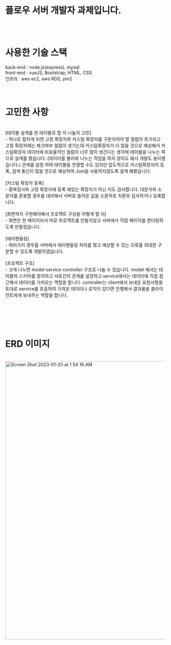 # 플로우 서버 개발자 과제입니다.


<br><br>
# 사용한 기술 스택
back-end : node.js(express), mysql
<br>
front-end : vueJS, Bootstrap, HTML, CSS
<br>
인프라 : aws ec2, aws RDS, pm2
<br><br><br>
# 고민한 사항
<br>
[테이블 설계를 한 테이블로 할 지 나눌지 고민] <br>
 - 하나로 합치게 되면 고정 확장자와 커스텀 확장자를 구분지어야 할 컬럼이 추가되고 고정 확장자에는 체크여부 컬럼이 생기는데 커스텀확장자가 더 많을 것으로 예상해서 커스텀확장자 데이터에 비효율적인 컬럼이 너무 많이 생긴다는 생각에 테이블을 나누는 쪽으로 설계를 했습니다. (데이터를 불러와 나누는 작업을 하지 않아도 돼서 개발도 용이했습니다.) 관계를 설정 하여 테이블을 연결할 수도 있지만 압도적으로 커스텀확장자의 등록, 검색 통신이 많을 것으로 예상하여 Join을 사용하지않도록 설계 해봤습니다.
<br><br>
[커스텀 확장자 등록] <br>
 - 중복검사와 고정 확장자에 등록 돼있는 확장자가 아닌 지도 검사합니다. 대문자와 소문자를 혼용할 경우를 대비해서 서버로 들어온 값을 소문자로 치환후 검사하거나 등록합니다.
<br><br>
[화면까지 구현해야해서 프로젝트 구성을 어떻게 할 지] <br>
 - 화면은 한 페이지라서 따로 프로젝트를 만들지않고 서버에서 직접 페이지를 렌더링하도록 만들었습니다.
<br><br>
[에러핸들링] <br>
 - 여러가지 경우를 서버에서 에러핸들링 처리를 했고 예상할 수 있는 오류를 최대한 구분할 수 있도록 개발하였습니다.
<br><br>
[프로젝트 구조] <br>
 - 크게 나누면 model service controller 구조로 나눌 수 있습니다. model 에서는 테이블의 스키마를 정의하고 서로간의 관계를 설정하고 service에서는 데이터에 직접 접근해서 데이터를 가져오는 역할을 합니다. controller는 client에서 보내온 요청사항을 토대로 service를 호출하여 가져온 데이터나 로직이 있다면 진행해서 결과물을 클라이언트에게 보내주는 역할을 합니다. 
 
<br><br><br><br>

# ERD 이미지
<br>
<img width="871" alt="Screen Shot 2023-01-20 at 1 54 16 AM" src="https://user-images.githubusercontent.com/97156898/213507894-7bb68063-5cbe-4974-ba00-e7a0b30bab19.png">
